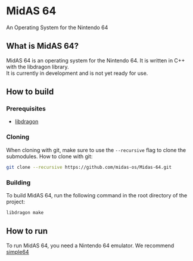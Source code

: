 # MidAS 64
An Operating System for the Nintendo 64

## What is MidAS 64?
MidAS 64 is an operating system for the Nintendo 64. It is written in C++ with the libdragon library.<br>
It is currently in development and is not yet ready for use.

## How to build
### Prerequisites
- [libdragon](https://libdragon.dev)

### Cloning
When cloning with git, make sure to use the `--recursive` flag to clone the submodules.
How to clone with git:
```bash
git clone --recursive https://github.com/midas-os/Midas-64.git
```

### Building
To build MidAS 64, run the following command in the root directory of the project:
```bash
libdragon make
```

## How to run
To run MidAS 64, you need a Nintendo 64 emulator. We recommend [simple64](https://simple64.github.io/)
